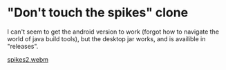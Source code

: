 # "Don't touch the spikes" clone

I can't seem to get the android version to work (forgot how to navigate the world of java build tools), but the desktop jar works, and is availible in "releases".

[spikes2.webm](https://user-images.githubusercontent.com/11395615/224403093-b117fecc-62eb-4c9e-8426-f8ddba4a0b82.webm)
